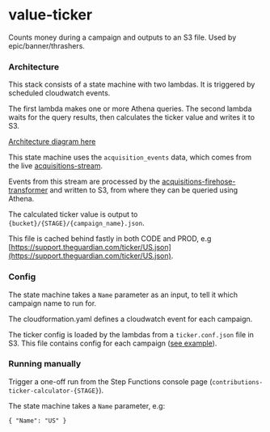 # value-ticker

Counts money during a campaign and outputs to an S3 file. Used by epic/banner/thrashers.

### Architecture

This stack consists of a state machine with two lambdas. It is triggered by scheduled cloudwatch events.

The first lambda makes one or more Athena queries. The second lambda waits for the query results, then calculates the ticker value and writes it to S3.

[Architecture diagram here](https://docs.google.com/drawings/d/1T2qvai9SJnNcdd0-9Nj39NnHNyAAK8IY58qm6nYfhuY/edit)

This state machine uses the `acquisition_events` data, which comes from the live [acquisitions-stream](https://github.com/guardian/contributions-platform/tree/master/acquisitions-stream).

Events from this stream are processed by the [acquisitions-firehose-transformer](https://github.com/guardian/support-frontend/tree/main/support-lambdas/acquisitions-firehose-transformer) and written to S3, from where they can be queried using Athena.

The calculated ticker value is output to `{bucket}/{STAGE}/{campaign_name}.json`.

This file is cached behind fastly in both CODE and PROD, e.g [https://support.theguardian.com/ticker/US.json](https://support.theguardian.com/ticker/US.json).

### Config

The state machine takes a `Name` parameter as an input, to tell it which campaign name to run for.

The cloudformation.yaml defines a cloudwatch event for each campaign.

The ticker config is loaded by the lambdas from a `ticker.conf.json` file in S3. This file contains config for each campaign ([see example](ticker.conf.json)).

### Running manually

Trigger a one-off run from the Step Functions console page (`contributions-ticker-calculator-{STAGE}`).

The state machine takes a `Name` parameter, e.g:

`{ "Name": "US" }`

